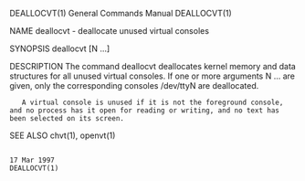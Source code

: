DEALLOCVT(1)                                                                                                                                    General Commands Manual                                                                                                                                    DEALLOCVT(1)

NAME
       deallocvt - deallocate unused virtual consoles

SYNOPSIS
       deallocvt [N ...]

DESCRIPTION
       The command deallocvt deallocates kernel memory and data structures for all unused virtual consoles.  If one or more arguments N ...  are given, only the corresponding consoles /dev/ttyN are deallocated.

       A virtual console is unused if it is not the foreground console, and no process has it open for reading or writing, and no text has been selected on its screen.

SEE ALSO
       chvt(1), openvt(1)

                                                                                                                                                      17 Mar 1997                                                                                                                                          DEALLOCVT(1)
